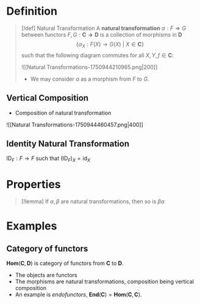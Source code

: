 # Definition
>[!def] Natural Transformation
>A **natural transformation** $\alpha: F \Rightarrow G$ between functors $F,G: \mathbf{C \to \mathbf{D}}$ is a collection of morphisms in $\mathbf{D}$ $$\{\alpha_X: F(X)\to G(X) \:|\: X\in \mathbf{C}\}$$
>such that the following diagram commutes for all $X,Y,f\in \mathbf{C}$:
>
>![[Natural Transformations-1750944210965.png|200]]
>
>- We may consider $\alpha$ as a morphism from $F$ to $G$.

## Vertical Composition

- Composition of natural transformation

![[Natural Transformations-1750944460457.png|400]]

## Identity Natural Transformation

$\text{ID}_F: F \to F$ such that $(\text{ID}_F)_X = \text{id}_X$


# Properties

>[!lemma]
>If $\alpha,\beta$ are natural transformations, then so is $\beta \alpha$


# Examples

## Category of functors

$\textbf{Hom}(\mathbf{C}, \mathbf{D})$ is category of functors from $\mathbf{C}$ to $\mathbf{D}$. 
- The objects are functors
- The morphisms are natural transformations, composition being vertical composition
- An example is *endofunctors*, $\textbf{End}(\mathbf{C}) = \textbf{Hom}(\mathbf{C}, \mathbf{C})$.



 
